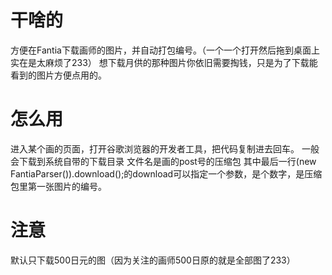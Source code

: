 # 干啥的
方便在Fantia下载画师的图片，并自动打包编号。（一个一个打开然后拖到桌面上实在是太麻烦了233）
想下载月供的那种图片你依旧需要掏钱，只是为了下载能看到的图片方便点用的。

# 怎么用
进入某个画的页面，打开谷歌浏览器的开发者工具，把代码复制进去回车。
一般会下载到系统自带的下载目录
文件名是画的post号的压缩包
其中最后一行(new FantiaParser()).download();的download可以指定一个参数，是个数字，是压缩包里第一张图片的编号。

# 注意
默认只下载500日元的图（因为关注的画师500日原的就是全部图了233）
